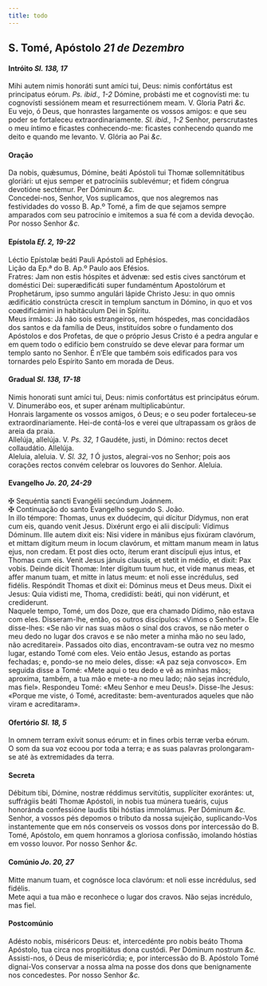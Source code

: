 ```yaml
---
title: todo
---
```

<h2 class="text-center">S. Tomé, Apóstolo <em>21 de Dezembro</em></h2>

<h4 class="text-center">Intróito <em>Sl. 138, 17</em></h4>
<div class="container-fluid">
<div class="row">
<div class="dropcap text-justify">
Mihi autem nimis honoráti sunt amíci tui, Deus: nimis confórtátus est principatus eórum. <em>Ps. ibid., 1-2</em> Dómine, probásti me et cognovísti me: tu cognovísti sessiónem meam et resurrectiónem meam.
V. Gloria Patri <em>&c.</em>
</div>
<div class="dropcap text-justify">
Eu vejo, ó Deus, que honrastes largamente os vossos amigos: e que seu poder se fortaleceu extraordinariamente. <em>Sl. ibid., 1-2</em> Senhor, perscrutastes o meu íntimo e ficastes conhecendo-me: ficastes conhecendo quando me deito e quando me levanto.
V. Glória ao Pai <em>&c.</em>
</div>
</div>
</div>

<h4 class="text-center">Oração</h4>
<div class="container-fluid">
<div class="row">
<div class="dropcap text-justify">
Da nobis, quǽsumus, Dómine, beáti Apóstoli tui Thomæ sollemnitátibus gloriári: ut ejus semper et patrocíniis sublevémur; et fidem cóngrua devotióne sectémur. Per Dóminum <em>&c.</em>
</div>
<div class="dropcap text-justify">
Concedei-nos, Senhor, Vos suplicamos, que nos alegremos nas festividades do vosso B. Ap.º Tomé, a fim de que sejamos sempre amparados com seu patrocínio e imitemos a sua fé com a devida devoção. Por nosso Senhor <em>&c.</em>
</div>
</div>
</div>

<h4 class="text-center">Epístola <em>Ef. 2, 19-22</em></h4>
<div class="container-fluid">
<div class="row">
<div class="text-justify">
Léctio Epístolæ beáti Pauli Apóstoli ad Ephésios.
</div>
<div class="text-justify">
Lição da Ep.ª do B. Ap.º Paulo aos Efésios.
</div>
<div class="dropcap text-justify">
Fratres: Jam non estis hóspites et ádvenæ: sed estis cives sanctórum et doméstici Dei: superædificáti super fundaméntum Apostolórum et Prophetárum, ipso summo angulári lápide Christo Jesu: in quo omnis ædificátio constrúcta crescit in templum sanctum in Dómino, in quo et vos coædificámini in habitáculum Dei in Spíritu.
</div>
<div class="dropcap text-justify">
Meus irmãos: Já não sois estrangeiros, nem hóspedes, mas concidadãos dos santos e da família de Deus, instituídos sobre o fundamento dos Apóstolos e dos Profetas, de que o próprio Jesus Cristo é a pedra angular e em quem todo o edifício bem construído se deve elevar para formar um templo santo no Senhor. É n’Ele que também sois edificados para vos tornardes pelo Espírito Santo em morada de Deus.
</div>
</div>
</div>

<h4 class="text-center">Gradual <em>Sl. 138, 17-18</em></h4>
<div class="container-fluid">
<div class="row">
<div class="dropcap text-justify">
Nimis honorati sunt amíci tui, Deus: nimis confortátus est principátus eórum. V. Dinumerábo eos, et super arénam multiplicabúntur.
</div>
<div class="dropcap text-justify">
Honrais largamente os vossos amigos, ó Deus; e o seu poder fortaleceu-se extraordinariamente. Hei-de contá-los e verei que ultrapassam os grãos de areia da praia.
</div>
<div class="text-justify">
Allelúja, allelúja. V. <em>Ps. 32, 1</em> Gaudéte, justi, in Dómino: rectos decet collaudátio. Allelúja.
</div>
<div class="text-justify">
Aleluia, aleluia. V. <em>Sl. 32, 1</em> Ó justos, alegrai-vos no Senhor; pois aos corações rectos convém celebrar os louvores do Senhor. Aleluia.
</div>
</div>
</div>

<h4 class="text-center">Evangelho <em>Jo. 20, 24-29</em></h4>
<div class="container-fluid">
<div class="row">
<div class="text-justify">
<span class="text-danger">&#10016;</span> Sequéntia sancti Evangélii secúndum Joánnem.
</div>
<div class="text-justify">
<span class="text-danger">&#10016;</span> Continuação do santo Evangelho segundo S. João.
</div>
<div class="dropcap text-justify">
In illo témpore: Thomas, unus ex duódecim, qui dícitur Dídymus, non erat cum eis, quando venit Jesus. Dixérunt ergo ei alii discípuli: Vídimus Dóminum. Ille autem dixit eis: Nisi videre in mánibus ejus fixúram clavórum, et mittam dígitum meum in locum clavórum, et mittam manum meam in latus ejus, non credam. Et post dies octo, íterum erant discípuli ejus intus, et Thomas cum eis. Venit Jesus jánuis clausis, et stetit in médio, et dixit: Pax vobis. Deinde dicit Thomæ: Inter dígitum tuum huc, et vide manus meas, et affer manum tuam, et mitte in latus meum: et noli esse incrédulus, sed fidélis. Respóndit Thomas et dixit ei: Dóminus meus et Deus meus. Dixit ei Jesus: Quia vidisti me, Thoma, credidísti: beáti, qui non vidérunt, et crediderunt.
</div>
<div class="dropcap text-justify">
Naquele tempo, Tomé, um dos Doze, que era chamado Dídimo, não estava com eles. Disseram-lhe, então, os outros discípulos: «Vimos o Senhor!». Ele disse-lhes: «Se não vir nas suas mãos o sinal dos cravos, se não meter o meu dedo no lugar dos cravos e se não meter a minha mão no seu lado, não acreditarei». Passados oito dias, encontravam-se outra vez no mesmo lugar, estando Tomé com eles. Veio então Jesus, estando as portas fechadas; e, pondo-se no meio deles, disse: «A paz seja convosco». Em seguida disse a Tomé: «Mete aqui o teu dedo e vê as minhas mãos; aproxima, também, a tua mão e mete-a no meu lado; não sejas incrédulo, mas fiel». Respondeu Tomé: «Meu Senhor e meu Deus!». Disse-lhe Jesus: «Porque me viste, ó Tomé, acreditaste: bem-aventurados aqueles que não viram e acreditaram».
</div>
</div>
</div>

<h4 class="text-center">Ofertório <em>Sl. 18, 5</em></h4>
<div class="container-fluid">
<div class="row">
<div class="dropcap text-justify">
In omnem terram exívit sonus eórum: et in fines orbis terræ verba eórum.
</div>
<div class="dropcap text-justify">
O som da sua voz ecoou por toda a terra; e as suas palavras prolongaram-se até às extremidades da terra.
</div>
</div>
</div>

<h4 class="text-center">Secreta</h4>
<div class="container-fluid">
<div class="row">
<div class="dropcap text-justify">
Débitum tibi, Dómine, nostræ réddimus servitútis, supplíciter exorántes: ut, suffrágiis beáti Thomæ Apóstoli, in nobis tua múnera tueáris, cujus honoránda confessióne laudis tibi hóstias immolámus. Per Dóminum <em>&c.</em>
</div>
<div class="dropcap text-justify">
Senhor, a vossos pés depomos o tributo da nossa sujeição, suplicando-Vos instantemente que em nós conserveis os vossos dons por intercessão do B. Tomé, Apóstolo, em quem honramos a gloriosa confissão, imolando hóstias em vosso louvor. Por nosso Senhor <em>&c.</em>
</div>
</div>
</div>

<h4 class="text-center">Comúnio <em>Jo. 20, 27</em></h4>
<div class="container-fluid">
<div class="row">
<div class="dropcap text-justify">
Mitte manum tuam, et cognósce loca clavórum: et noli esse incrédulus, sed fidélis.
</div>
<div class="dropcap text-justify">
Mete aqui a tua mão e reconhece o lugar dos cravos. Não sejas incrédulo, mas fiel.
</div>
</div>
</div>

<h4 class="text-center">Postcomúnio</h4>
<div class="container-fluid">
<div class="row">
<div class="dropcap text-justify">
Adésto nobis, miséricors Deus: et, intercedénte pro nobis beáto Thoma Apóstolo, tua circa nos propitiátus dona custódi. Per Dóminum nostrum <em>&c.</em>
</div>
<div class="dropcap text-justify">
Assisti-nos, ó Deus de misericórdia; e, por intercessão do B. Apóstolo Tomé dignai-Vos conservar a nossa alma na posse dos dons que benignamente nos concedestes. Por nosso Senhor <em>&c.</em>
</div>
</div>
</div>

